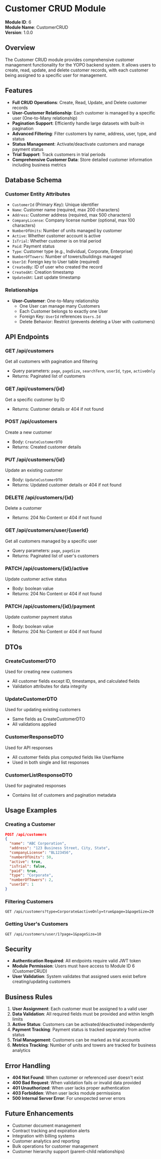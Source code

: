 # Customer CRUD Module

**Module ID**: 6  
**Module Name**: CustomerCRUD  
**Version**: 1.0.0

## Overview

The Customer CRUD module provides comprehensive customer management functionality for the YOPO backend system. It allows users to create, read, update, and delete customer records, with each customer being assigned to a specific user for management.

## Features

- **Full CRUD Operations**: Create, Read, Update, and Delete customer records
- **User-Customer Relationship**: Each customer is managed by a specific user (One-to-Many relationship)
- **Pagination Support**: Efficiently handle large datasets with built-in pagination
- **Advanced Filtering**: Filter customers by name, address, user, type, and status
- **Status Management**: Activate/deactivate customers and manage payment status
- **Trial Support**: Track customers in trial periods
- **Comprehensive Customer Data**: Store detailed customer information including business metrics

## Database Schema

### Customer Entity Attributes

- `CustomerId` (Primary Key): Unique identifier
- `Name`: Customer name (required, max 200 characters)
- `Address`: Customer address (required, max 500 characters)
- `CompanyLicense`: Company license number (optional, max 100 characters)
- `NumberOfUnits`: Number of units managed by customer
- `Active`: Whether customer account is active
- `IsTrial`: Whether customer is on trial period
- `Paid`: Payment status
- `Type`: Customer type (e.g., Individual, Corporate, Enterprise)
- `NumberOfTowers`: Number of towers/buildings managed
- `UserId`: Foreign key to User table (required)
- `CreatedBy`: ID of user who created the record
- `CreatedAt`: Creation timestamp
- `UpdatedAt`: Last update timestamp

### Relationships

- **User-Customer**: One-to-Many relationship
  - One User can manage many Customers
  - Each Customer belongs to exactly one User
  - Foreign Key: `UserId` references `Users.Id`
  - Delete Behavior: Restrict (prevents deleting a User with customers)

## API Endpoints

### GET /api/customers
Get all customers with pagination and filtering
- Query parameters: `page`, `pageSize`, `searchTerm`, `userId`, `type`, `activeOnly`
- Returns: Paginated list of customers

### GET /api/customers/{id}
Get a specific customer by ID
- Returns: Customer details or 404 if not found

### POST /api/customers
Create a new customer
- Body: `CreateCustomerDTO`
- Returns: Created customer details

### PUT /api/customers/{id}
Update an existing customer
- Body: `UpdateCustomerDTO`
- Returns: Updated customer details or 404 if not found

### DELETE /api/customers/{id}
Delete a customer
- Returns: 204 No Content or 404 if not found

### GET /api/customers/user/{userId}
Get all customers managed by a specific user
- Query parameters: `page`, `pageSize`
- Returns: Paginated list of user's customers

### PATCH /api/customers/{id}/active
Update customer active status
- Body: boolean value
- Returns: 204 No Content or 404 if not found

### PATCH /api/customers/{id}/payment
Update customer payment status
- Body: boolean value
- Returns: 204 No Content or 404 if not found

## DTOs

### CreateCustomerDTO
Used for creating new customers
- All customer fields except ID, timestamps, and calculated fields
- Validation attributes for data integrity

### UpdateCustomerDTO
Used for updating existing customers
- Same fields as CreateCustomerDTO
- All validations applied

### CustomerResponseDTO
Used for API responses
- All customer fields plus computed fields like UserName
- Used in both single and list responses

### CustomerListResponseDTO
Used for paginated responses
- Contains list of customers and pagination metadata

## Usage Examples

### Creating a Customer
```json
POST /api/customers
{
  "name": "ABC Corporation",
  "address": "123 Business Street, City, State",
  "companyLicense": "BL123456",
  "numberOfUnits": 50,
  "active": true,
  "isTrial": false,
  "paid": true,
  "type": "Corporate",
  "numberOfTowers": 2,
  "userId": 1
}
```

### Filtering Customers
```
GET /api/customers?type=Corporate&activeOnly=true&page=1&pageSize=20
```

### Getting User's Customers
```
GET /api/customers/user/1?page=1&pageSize=10
```

## Security

- **Authentication Required**: All endpoints require valid JWT token
- **Module Permission**: Users must have access to Module ID 6 (CustomerCRUD)
- **User Validation**: System validates that assigned users exist before creating/updating customers

## Business Rules

1. **User Assignment**: Each customer must be assigned to a valid user
2. **Data Validation**: All required fields must be provided and within length limits
3. **Active Status**: Customers can be activated/deactivated independently
4. **Payment Tracking**: Payment status is tracked separately from active status
5. **Trial Management**: Customers can be marked as trial accounts
6. **Metrics Tracking**: Number of units and towers are tracked for business analytics

## Error Handling

- **404 Not Found**: When customer or referenced user doesn't exist
- **400 Bad Request**: When validation fails or invalid data provided
- **401 Unauthorized**: When user lacks proper authentication
- **403 Forbidden**: When user lacks module permissions
- **500 Internal Server Error**: For unexpected server errors

## Future Enhancements

- Customer document management
- Contract tracking and expiration alerts
- Integration with billing systems
- Customer analytics and reporting
- Bulk operations for customer management
- Customer hierarchy support (parent-child relationships)
